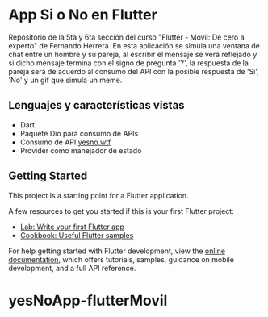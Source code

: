# App Si o No en Flutter

Repositorio de la 5ta y 6ta sección del curso "Flutter - Móvil: De cero a experto" de Fernando Herrera. En esta aplicación se simula una ventana de chat entre un hombre y su pareja, al escribir el mensaje se verá reflejado y si dicho mensaje termina con el signo de pregunta '?', la respuesta de la pareja será de acuerdo al consumo del API con la posible respuesta de 'Si', 'No' y un gif que simula un meme.

## Lenguajes y características vistas

- Dart
- Paquete Dio para consumo de APIs
- Consumo de API [yesno.wtf](https://yesno.wtf/api)
- Provider como manejador de estado

## Getting Started

This project is a starting point for a Flutter application.

A few resources to get you started if this is your first Flutter project:

- [Lab: Write your first Flutter app](https://docs.flutter.dev/get-started/codelab)
- [Cookbook: Useful Flutter samples](https://docs.flutter.dev/cookbook)

For help getting started with Flutter development, view the
[online documentation](https://docs.flutter.dev/), which offers tutorials,
samples, guidance on mobile development, and a full API reference.

# yesNoApp-flutterMovil

